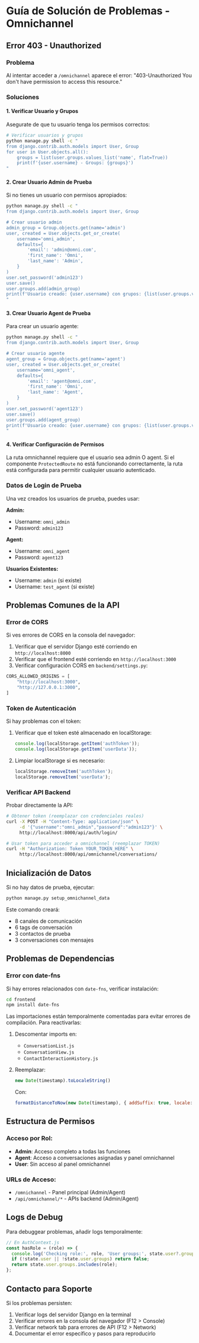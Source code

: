 # Guía de Solución de Problemas - Omnichannel

## Error 403 - Unauthorized

### Problema
Al intentar acceder a `/omnichannel` aparece el error: "403-Unauthorized You don't have permission to access this resource."

### Soluciones

#### 1. Verificar Usuario y Grupos
Asegurate de que tu usuario tenga los permisos correctos:

```bash
# Verificar usuarios y grupos
python manage.py shell -c "
from django.contrib.auth.models import User, Group
for user in User.objects.all():
    groups = list(user.groups.values_list('name', flat=True))
    print(f'{user.username} - Groups: {groups}')
"
```

#### 2. Crear Usuario Admin de Prueba
Si no tienes un usuario con permisos apropiados:

```bash
python manage.py shell -c "
from django.contrib.auth.models import User, Group

# Crear usuario admin
admin_group = Group.objects.get(name='admin')
user, created = User.objects.get_or_create(
    username='omni_admin',
    defaults={
        'email': 'admin@omni.com',
        'first_name': 'Omni',
        'last_name': 'Admin',
    }
)
user.set_password('admin123')
user.save()
user.groups.add(admin_group)
print(f'Usuario creado: {user.username} con grupos: {list(user.groups.values_list(\"name\", flat=True))}')
"
```

#### 3. Crear Usuario Agent de Prueba
Para crear un usuario agente:

```bash
python manage.py shell -c "
from django.contrib.auth.models import User, Group

# Crear usuario agente
agent_group = Group.objects.get(name='agent')
user, created = User.objects.get_or_create(
    username='omni_agent',
    defaults={
        'email': 'agent@omni.com',
        'first_name': 'Omni',
        'last_name': 'Agent',
    }
)
user.set_password('agent123')
user.save()
user.groups.add(agent_group)
print(f'Usuario creado: {user.username} con grupos: {list(user.groups.values_list(\"name\", flat=True))}')
"
```

#### 4. Verificar Configuración de Permisos
La ruta omnichannel requiere que el usuario sea admin O agent. Si el componente `ProtectedRoute` no está funcionando correctamente, la ruta está configurada para permitir cualquier usuario autenticado.

### Datos de Login de Prueba

Una vez creados los usuarios de prueba, puedes usar:

**Admin:**
- Username: `omni_admin`
- Password: `admin123`

**Agent:**
- Username: `omni_agent`
- Password: `agent123`

**Usuarios Existentes:**
- Username: `admin` (si existe)
- Username: `test_agent` (si existe)

## Problemas Comunes de la API

### Error de CORS
Si ves errores de CORS en la consola del navegador:

1. Verificar que el servidor Django esté corriendo en `http://localhost:8000`
2. Verificar que el frontend esté corriendo en `http://localhost:3000`
3. Verificar configuración CORS en `backend/settings.py`:

```python
CORS_ALLOWED_ORIGINS = [
    "http://localhost:3000",
    "http://127.0.0.1:3000",
]
```

### Token de Autenticación
Si hay problemas con el token:

1. Verificar que el token esté almacenado en localStorage:
   ```javascript
   console.log(localStorage.getItem('authToken'));
   console.log(localStorage.getItem('userData'));
   ```

2. Limpiar localStorage si es necesario:
   ```javascript
   localStorage.removeItem('authToken');
   localStorage.removeItem('userData');
   ```

### Verificar API Backend
Probar directamente la API:

```bash
# Obtener token (reemplazar con credenciales reales)
curl -X POST -H "Content-Type: application/json" \
     -d '{"username":"omni_admin","password":"admin123"}' \
     http://localhost:8000/api/auth/login/

# Usar token para acceder a omnichannel (reemplazar TOKEN)
curl -H "Authorization: Token YOUR_TOKEN_HERE" \
     http://localhost:8000/api/omnichannel/conversations/
```

## Inicialización de Datos

Si no hay datos de prueba, ejecutar:

```bash
python manage.py setup_omnichannel_data
```

Este comando creará:
- 8 canales de comunicación
- 6 tags de conversación
- 3 contactos de prueba
- 3 conversaciones con mensajes

## Problemas de Dependencias

### Error con date-fns
Si hay errores relacionados con `date-fns`, verificar instalación:

```bash
cd frontend
npm install date-fns
```

Las importaciones están temporalmente comentadas para evitar errores de compilación. Para reactivarlas:

1. Descomentar imports en:
   - `ConversationList.js`
   - `ConversationView.js`
   - `ContactInteractionHistory.js`

2. Reemplazar:
   ```javascript
   new Date(timestamp).toLocaleString()
   ```
   
   Con:
   ```javascript
   formatDistanceToNow(new Date(timestamp), { addSuffix: true, locale: es })
   ```

## Estructura de Permisos

### Acceso por Rol:
- **Admin**: Acceso completo a todas las funciones
- **Agent**: Acceso a conversaciones asignadas y panel omnichannel
- **User**: Sin acceso al panel omnichannel

### URLs de Acceso:
- `/omnichannel` - Panel principal (Admin/Agent)
- `/api/omnichannel/*` - APIs backend (Admin/Agent)

## Logs de Debug

Para debuggear problemas, añadir logs temporalmente:

```javascript
// En AuthContext.js
const hasRole = (role) => {
  console.log('Checking role:', role, 'User groups:', state.user?.groups);
  if (!state.user || !state.user.groups) return false;
  return state.user.groups.includes(role);
};
```

## Contacto para Soporte

Si los problemas persisten:

1. Verificar logs del servidor Django en la terminal
2. Verificar errores en la consola del navegador (F12 > Console)
3. Verificar network tab para errores de API (F12 > Network)
4. Documentar el error específico y pasos para reproducirlo